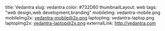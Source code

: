 title: Vedantra
slug: vedantra
color: #732D60
thumbnailLayout: web
tags: "web design,web development,branding"
mobileImg: vedantra-mobile.png
mobileImg2x: vedantra-mobile@2x.png
laptopImg: vedantra-laptop.png
laptopImg2x: vedantra-laptop@2x.png
externalLink: http://vedantra.com
